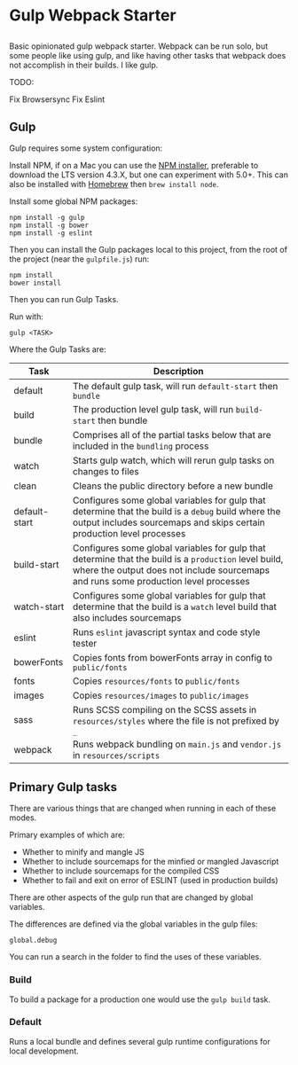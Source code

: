# Gulp Webpack Starter

## 

Basic opinionated gulp webpack starter. Webpack can be run solo, but some people like using gulp, and like having other tasks that webpack does not accomplish in their builds. I like gulp.

TODO:

Fix Browsersync
Fix Eslint

## Gulp

Gulp requires some system configuration:

Install NPM, if on a Mac you can use the [NPM installer](https://nodejs.org/en/), preferable to download the LTS
version 4.3.X, but one can experiment with 5.0+. This can also be installed with [Homebrew](http://brew.sh/) then
`brew install node`.

Install some global NPM packages:

```
npm install -g gulp
npm install -g bower
npm install -g eslint
```

Then you can install the Gulp packages local to this project, from the root of the project (near the `gulpfile.js`) run:

```
npm install
bower install
```

Then you can run Gulp Tasks.

Run with:

```
gulp <TASK>
```

Where the Gulp Tasks are:

| Task  | Description |
|---|---|
| default | The default gulp task, will run `default-start` then `bundle` |
| build | The production level gulp task, will run `build-start` then bundle |
| bundle | Comprises all of the partial tasks below that are included in the `bundling` process |
| watch | Starts gulp watch, which will rerun gulp tasks on changes to files |
| clean | Cleans the public directory before a new bundle |
| default-start | Configures some global variables for gulp that determine that the build is a `debug` build where the output includes sourcemaps and skips certain production level processes |
| build-start | Configures some global variables for gulp that determine that the build is a `production` level build, where the output does not include sourcemaps and runs some production level processes |
| watch-start | Configures some global variables for gulp that determine that the build is a `watch` level build that also includes sourcemaps |
| eslint | Runs `eslint` javascript syntax and code style tester |
| bowerFonts | Copies fonts from bowerFonts array in config to `public/fonts` |
| fonts | Copies `resources/fonts` to `public/fonts` |
| images | Copies `resources/images` to `public/images` |
| sass | Runs SCSS compiling on the SCSS assets in `resources/styles` where the file is not prefixed by `_` |
| webpack | Runs webpack bundling on `main.js` and `vendor.js` in `resources/scripts` |

## Primary Gulp tasks

There are various things that are changed when running in each of these modes.

Primary examples of which are:

* Whether to minify and mangle JS
* Whether to include sourcemaps for the minfied or mangled Javascript
* Whether to include sourcemaps for the compiled CSS
* Whether to fail and exit on error of ESLINT (used in production builds)

There are other aspects of the gulp run that are changed by global variables.

The differences are defined via the global variables in the gulp files:

```
global.debug
```

You can run a search in the folder to find the uses of these variables.

### Build

To build a package for a production one would use the `gulp build` task. 

### Default

Runs a local bundle and defines several gulp runtime configurations for local development.